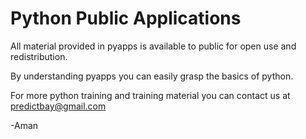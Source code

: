 # Python Public Applications

All material provided in pyapps is available to public for open use and redistribution.

By understanding pyapps you can easily grasp the basics of python.

For more python training and training material you can contact us at predictbay@gmail.com


-Aman
